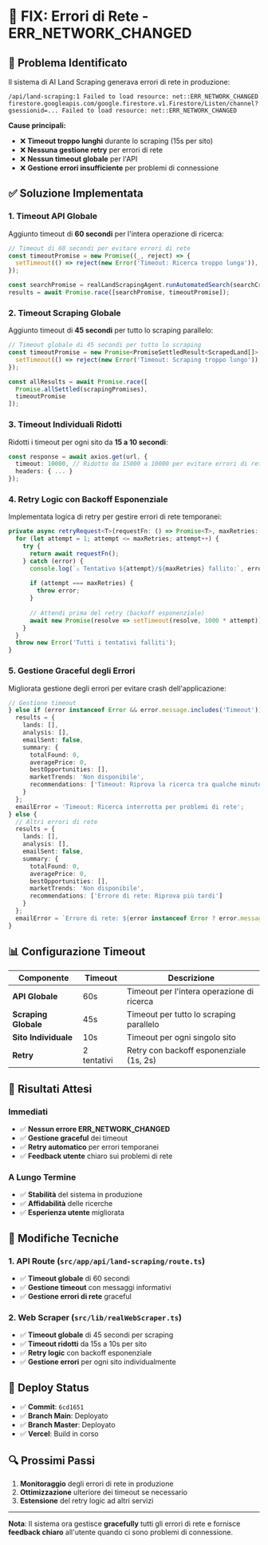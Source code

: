 # 🔧 FIX: Errori di Rete - ERR_NETWORK_CHANGED

## 🚨 Problema Identificato

Il sistema di AI Land Scraping generava errori di rete in produzione:

```
/api/land-scraping:1 Failed to load resource: net::ERR_NETWORK_CHANGED
firestore.googleapis.com/google.firestore.v1.Firestore/Listen/channel?gsessionid=... Failed to load resource: net::ERR_NETWORK_CHANGED
```

**Cause principali:**
- ❌ **Timeout troppo lunghi** durante lo scraping (15s per sito)
- ❌ **Nessuna gestione retry** per errori di rete
- ❌ **Nessun timeout globale** per l'API
- ❌ **Gestione errori insufficiente** per problemi di connessione

## ✅ Soluzione Implementata

### **1. Timeout API Globale**
Aggiunto timeout di **60 secondi** per l'intera operazione di ricerca:

```typescript
// Timeout di 60 secondi per evitare errori di rete
const timeoutPromise = new Promise((_, reject) => {
  setTimeout(() => reject(new Error('Timeout: Ricerca troppo lunga')), 60000);
});

const searchPromise = realLandScrapingAgent.runAutomatedSearch(searchCriteria, email);
results = await Promise.race([searchPromise, timeoutPromise]);
```

### **2. Timeout Scraping Globale**
Aggiunto timeout di **45 secondi** per tutto lo scraping parallelo:

```typescript
// Timeout globale di 45 secondi per tutto lo scraping
const timeoutPromise = new Promise<PromiseSettledResult<ScrapedLand[]>[]>((_, reject) => {
  setTimeout(() => reject(new Error('Timeout: Scraping troppo lungo')), 45000);
});

const allResults = await Promise.race([
  Promise.allSettled(scrapingPromises),
  timeoutPromise
]);
```

### **3. Timeout Individuali Ridotti**
Ridotti i timeout per ogni sito da **15 a 10 secondi**:

```typescript
const response = await axios.get(url, {
  timeout: 10000, // Ridotto da 15000 a 10000 per evitare errori di rete
  headers: { ... }
});
```

### **4. Retry Logic con Backoff Esponenziale**
Implementata logica di retry per gestire errori di rete temporanei:

```typescript
private async retryRequest<T>(requestFn: () => Promise<T>, maxRetries: number = 2): Promise<T> {
  for (let attempt = 1; attempt <= maxRetries; attempt++) {
    try {
      return await requestFn();
    } catch (error) {
      console.log(`⚠️ Tentativo ${attempt}/${maxRetries} fallito:`, error.message);
      
      if (attempt === maxRetries) {
        throw error;
      }
      
      // Attendi prima del retry (backoff esponenziale)
      await new Promise(resolve => setTimeout(resolve, 1000 * attempt));
    }
  }
  throw new Error('Tutti i tentativi falliti');
}
```

### **5. Gestione Graceful degli Errori**
Migliorata gestione degli errori per evitare crash dell'applicazione:

```typescript
// Gestione timeout
} else if (error instanceof Error && error.message.includes('Timeout')) {
  results = {
    lands: [],
    analysis: [],
    emailSent: false,
    summary: {
      totalFound: 0,
      averagePrice: 0,
      bestOpportunities: [],
      marketTrends: 'Non disponibile',
      recommendations: ['Timeout: Riprova la ricerca tra qualche minuto']
    }
  };
  emailError = 'Timeout: Ricerca interrotta per problemi di rete';
} else {
  // Altri errori di rete
  results = {
    lands: [],
    analysis: [],
    emailSent: false,
    summary: {
      totalFound: 0,
      averagePrice: 0,
      bestOpportunities: [],
      marketTrends: 'Non disponibile',
      recommendations: ['Errore di rete: Riprova più tardi']
    }
  };
  emailError = `Errore di rete: ${error instanceof Error ? error.message : 'Errore sconosciuto'}`;
}
```

## 📊 Configurazione Timeout

| Componente | Timeout | Descrizione |
|------------|---------|-------------|
| **API Globale** | 60s | Timeout per l'intera operazione di ricerca |
| **Scraping Globale** | 45s | Timeout per tutto lo scraping parallelo |
| **Sito Individuale** | 10s | Timeout per ogni singolo sito |
| **Retry** | 2 tentativi | Retry con backoff esponenziale (1s, 2s) |

## 🎯 Risultati Attesi

### **Immediati**
- ✅ **Nessun errore ERR_NETWORK_CHANGED**
- ✅ **Gestione graceful** dei timeout
- ✅ **Retry automatico** per errori temporanei
- ✅ **Feedback utente** chiaro sui problemi di rete

### **A Lungo Termine**
- ✅ **Stabilità** del sistema in produzione
- ✅ **Affidabilità** delle ricerche
- ✅ **Esperienza utente** migliorata

## 🔧 Modifiche Tecniche

### **1. API Route (`src/app/api/land-scraping/route.ts`)**
- ✅ **Timeout globale** di 60 secondi
- ✅ **Gestione timeout** con messaggi informativi
- ✅ **Gestione errori di rete** graceful

### **2. Web Scraper (`src/lib/realWebScraper.ts`)**
- ✅ **Timeout globale** di 45 secondi per scraping
- ✅ **Timeout ridotti** da 15s a 10s per sito
- ✅ **Retry logic** con backoff esponenziale
- ✅ **Gestione errori** per ogni sito individualmente

## 🚀 Deploy Status

- ✅ **Commit**: `6cd1651`
- ✅ **Branch Main**: Deployato
- ✅ **Branch Master**: Deployato
- ✅ **Vercel**: Build in corso

## 🔍 Prossimi Passi

1. **Monitoraggio** degli errori di rete in produzione
2. **Ottimizzazione** ulteriore dei timeout se necessario
3. **Estensione** del retry logic ad altri servizi

---

**Nota**: Il sistema ora gestisce **gracefully** tutti gli errori di rete e fornisce **feedback chiaro** all'utente quando ci sono problemi di connessione. 